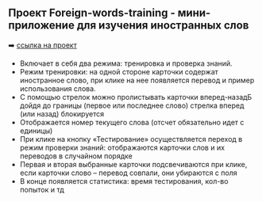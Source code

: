 ## Проект Foreign-words-training - мини-приложение для изучения иностранных слов

:arrow_right: [ссылка на проект](https://margaritalutak.github.io/Foreign-words-training/)

+  Включает в себя два режима: тренировка и проверка знаний. 
+  Режим тренировки: на одной стороне карточки содержат иностранное слово, при клике на нее появляется перевод и пример использования слова.
+  С помощью стрелок можно пролистывать карточки вперед-назадБ дойдя до границы (первое или последнее слово) стрелка вперед (или назад) блокируется
+  Отображается номер текущего слова (отсчет обязательно идет с единицы)
+  При клике на кнопку «Тестирование» осуществляется переход в режим проверки знаний: отображаются карточки слов и их переводов в случайном порядке 
+  Первая и вторая выбранные карточки подсвечиваются при клике, если карточки слово – перевод совпали, они убираются с поля
+  В конце появляется статистика: время тестирования, кол-во попыток и тд
  
